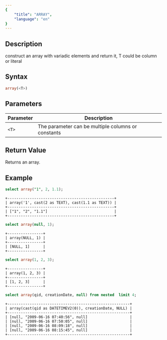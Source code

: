 ```yaml
---
{
    "title": "ARRAY",
    "language": "en"
}
---
```


<!-- 
Licensed to the Apache Software Foundation (ASF) under one
or more contributor license agreements.  See the NOTICE file
distributed with this work for additional information
regarding copyright ownership.  The ASF licenses this file
to you under the Apache License, Version 2.0 (the
"License"); you may not use this file except in compliance
with the License.  You may obtain a copy of the License at
  http://www.apache.org/licenses/LICENSE-2.0
Unless required by applicable law or agreed to in writing,
software distributed under the License is distributed on an
"AS IS" BASIS, WITHOUT WARRANTIES OR CONDITIONS OF ANY
KIND, either express or implied.  See the License for the
specific language governing permissions and limitations
under the License.
-->
## Description
construct an array with variadic elements and return it, T could be column or literal

## Syntax

```sql
array(<T>)
```

## Parameters
| Parameter | Description |
|---|---|
| `<T>` | The parameter can be multiple columns or constants |

## Return Value
Returns an array.


## Example

```sql
select array("1", 2, 1.1);
```
```text
+------------------------------------------------+
| array('1', cast(2 as TEXT), cast(1.1 as TEXT)) |
+------------------------------------------------+
| ["1", "2", "1.1"]                              |
+------------------------------------------------+
```

```sql
select array(null, 1);
```
```text
+----------------+
| array(NULL, 1) |
+----------------+
| [NULL, 1]      |
+----------------+
```

```sql
select array(1, 2, 3);
```
```text
+----------------+
| array(1, 2, 3) |
+----------------+
| [1, 2, 3]      |
+----------------+
```

```sql
select array(qid, creationDate, null) from nested  limit 4;
```
```text
+-------------------------------------------------------+
| array(cast(qid as DATETIMEV2(0)), creationDate, NULL) |
+-------------------------------------------------------+
| [null, "2009-06-16 07:40:56", null]                   |
| [null, "2009-06-16 07:50:05", null]                   |
| [null, "2009-06-16 08:09:18", null]                   |
| [null, "2009-06-16 08:15:45", null]                   |
+-------------------------------------------------------+
```

